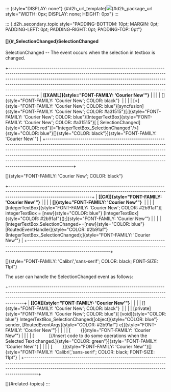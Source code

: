 ::: {style="DISPLAY: none"}
[](ms-xhelp:///?Id=d2h_url_template){#d2h_url_template}![](!package_url!){#d2h_package_url style="WIDTH: 0px; DISPLAY: none; HEIGHT: 0px"}
:::

::: {.d2h_secondary_topic style="PADDING-BOTTOM: 10pt; MARGIN: 0pt; PADDING-LEFT: 0pt; PADDING-RIGHT: 0pt; PADDING-TOP: 0pt"}
#### []{#_SelectionChanged}SelectionChanged

SelectionChanged -- The event occurs when the selection in textbox is changed.

+-------------------------------------------------------------------------------------------------------------------------------------------------------------------------------------------------------------------------------------------------------------------------------------------------------------------------------------------------------------------------------------------------------------------+
| **[\[XAML\]]{style="FONT-FAMILY: 'Courier New'"}**                                                                                                                                                                                                                                                                                                                                                                |
|                                                                                                                                                                                                                                                                                                                                                                                                                   |
| []{style="FONT-FAMILY: 'Courier New'; COLOR: black"}                                                                                                                                                                                                                                                                                                                                                              |
|                                                                                                                                                                                                                                                                                                                                                                                                                   |
| [\<]{style="FONT-FAMILY: 'Courier New'; COLOR: blue"}[syncfusion]{style="FONT-FAMILY: 'Courier New'; COLOR: #a31515"}[:]{style="FONT-FAMILY: 'Courier New'; COLOR: blue"}[IntegerTextBox]{style="FONT-FAMILY: 'Courier New'; COLOR: #a31515"}[ [ SelectionChanged]{style="COLOR: red"}[=\"IntegerTextBox_SelectionChanged\"/\>]{style="COLOR: blue"}[]{style="COLOR: black"}]{style="FONT-FAMILY: 'Courier New'"} |
+-------------------------------------------------------------------------------------------------------------------------------------------------------------------------------------------------------------------------------------------------------------------------------------------------------------------------------------------------------------------------------------------------------------------+

[]{style="FONT-FAMILY: 'Courier New'; COLOR: black"} 

+----------------------------------------------------------------------------------------------------------------------------------------------------------------------------------------------------+
| **[\[C#\]]{style="FONT-FAMILY: 'Courier New'"}**                                                                                                                                                   |
|                                                                                                                                                                                                    |
| **[]{style="FONT-FAMILY: 'Courier New'"}**                                                                                                                                                         |
|                                                                                                                                                                                                    |
| [IntegerTextBox]{style="FONT-FAMILY: 'Courier New'; COLOR: #2b91af"}[ integerTextBox = [new]{style="COLOR: blue"} [IntegerTextBox]{style="COLOR: #2b91af"}();]{style="FONT-FAMILY: 'Courier New'"} |
|                                                                                                                                                                                                    |
| [integerTextBox.SelectionChanged+=[new]{style="COLOR: blue"} [RoutedEventHandler]{style="COLOR: #2b91af"}(IntegerTextBox_SelectionChanged);]{style="FONT-FAMILY: 'Courier New'"}                   |
+----------------------------------------------------------------------------------------------------------------------------------------------------------------------------------------------------+

[]{style="FONT-FAMILY: 'Calibri','sans-serif'; COLOR: black; FONT-SIZE: 11pt"} 

The user can handle the SelectionChanged event as follows:

+-------------------------------------------------------------------------------------------------------------------------------------------------------------------------------------------------------------------------------------------------+
| **[\[C#\]]{style="FONT-FAMILY: 'Courier New'"}**                                                                                                                                                                                                |
|                                                                                                                                                                                                                                                 |
| []{style="FONT-FAMILY: 'Courier New'; COLOR: black"}                                                                                                                                                                                            |
|                                                                                                                                                                                                                                                 |
| [private]{style="FONT-FAMILY: 'Courier New'; COLOR: blue"}[ [void]{style="COLOR: blue"} IntegerTextBox_SelectionChanged([object]{style="COLOR: blue"} sender, [RoutedEventArgs]{style="COLOR: #2b91af"} e)]{style="FONT-FAMILY: 'Courier New'"} |
|                                                                                                                                                                                                                                                 |
| [        {]{style="FONT-FAMILY: 'Courier New'"}                                                                                                                                                                                                 |
|                                                                                                                                                                                                                                                 |
| [            [//Insert code to do some operations when the Selected Text changed.]{style="COLOR: green"}]{style="FONT-FAMILY: 'Courier New'"}                                                                                                   |
|                                                                                                                                                                                                                                                 |
| [        }]{style="FONT-FAMILY: 'Courier New'"}[]{style="FONT-FAMILY: 'Calibri','sans-serif'; COLOR: black; FONT-SIZE: 11pt"}                                                                                                                   |
+-------------------------------------------------------------------------------------------------------------------------------------------------------------------------------------------------------------------------------------------------+

[]{#related-topics}
:::
